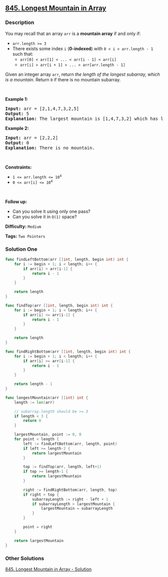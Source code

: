 ## [845. Longest Mountain in Array](https://leetcode.com/problems/longest-mountain-in-array/)

### Description

<p>You may recall that an array <code>arr</code> is a <strong>mountain array</strong> if and only if:</p>

<ul>
	<li><code>arr.length &gt;= 3</code></li>
	<li>There exists some index <code>i</code> (<strong>0-indexed</strong>) with <code>0 &lt; i &lt; arr.length - 1</code> such that:
	<ul>
		<li><code>arr[0] &lt; arr[1] &lt; ... &lt; arr[i - 1] &lt; arr[i]</code></li>
		<li><code>arr[i] &gt; arr[i + 1] &gt; ... &gt; arr[arr.length - 1]</code></li>
	</ul>
	</li>
</ul>

<p>Given an integer array <code>arr</code>,&nbsp;return <em>the length of the longest subarray, which is a mountain</em>.&nbsp;Return <code>0</code> if there is no mountain subarray.</p>

<p>&nbsp;</p>
<p><strong>Example 1:</strong></p>

<pre>
<strong>Input:</strong> arr = [2,1,4,7,3,2,5]
<strong>Output:</strong> 5
<strong>Explanation:</strong> The largest mountain is [1,4,7,3,2] which has length 5.
</pre>

<p><strong>Example 2:</strong></p>

<pre>
<strong>Input:</strong> arr = [2,2,2]
<strong>Output:</strong> 0
<strong>Explanation:</strong> There is no mountain.
</pre>

<p>&nbsp;</p>
<p><strong>Constraints:</strong></p>

<ul>
	<li><code>1&nbsp;&lt;= arr.length &lt;= 10<sup>4</sup></code></li>
	<li><code>0 &lt;= arr[i] &lt;= 10<sup>4</sup></code></li>
</ul>

<p>&nbsp;</p>
<p><strong>Follow up:</strong></p>

<ul>
	<li>Can you solve it using only one pass?</li>
	<li>Can you solve it in <code>O(1)</code> space?</li>
</ul>

**Difficulty:** `Medium`

**Tags:** `Two Pointers`

### Solution One

```go
func findLeftBottom(arr []int, length, begin int) int {
	for i := begin + 1; i < length; i++ {
		if arr[i] > arr[i-1] {
			return i - 1
		}
	}

	return length
}

func findTop(arr []int, length, begin int) int {
	for i := begin + 1; i < length; i++ {
		if arr[i] <= arr[i-1] {
			return i - 1
		}
	}

	return length
}

func findRightBottom(arr []int, length, begin int) int {
	for i := begin + 1; i < length; i++ {
		if arr[i] >= arr[i-1] {
			return i - 1
		}
	}

	return length - 1
}

func longestMountain(arr []int) int {
	length := len(arr)

	// subarray.length should be >= 3
	if length < 3 {
		return 0
	}

	largestMountain, point := 0, 0
	for point < length {
		left := findLeftBottom(arr, length, point)
		if left >= length-2 {
			return largestMountain
		}

		top := findTop(arr, length, left+1)
		if top >= length-1 {
			return largestMountain
		}

		right := findRightBottom(arr, length, top)
		if right > top {
			subarrayLength := right - left + 1
			if subarrayLength > largestMountain {
				largestMountain = subarrayLength
			}
		}

		point = right
	}

	return largestMountain
}
```

### Other Solutions

[845. Longest Mountain in Array - Solution](https://leetcode.com/problems/longest-mountain-in-array/solution/)
